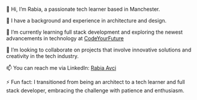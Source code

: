 👋 Hi, I’m Rabia, a passionate tech learner based in Manchester.

👀 I have a background and experience in architecture and design.

🌱 I’m currently learning full stack development and exploring the newest advancements in technology at [CodeYourFuture](https://github.com/CodeYourFuture)

💞️ I’m looking to collaborate on projects that involve innovative solutions and creativity in the tech industry.

📫 You can reach me via LinkedIn: [Rabia Avci](https://www.linkedin.com/in/rabia-avci-5231032b/)

⚡ Fun fact: I transitioned from being an architect to a tech learner and full stack developer, embracing the challenge with patience and enthusiasm.
<!---
RbAvci/RbAvci is a ✨ special ✨ repository because its `README.md` (this file) appears on your GitHub profile.
You can click the Preview link to take a look at your changes.
--->



